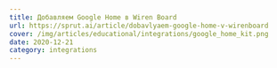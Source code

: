 ```yaml
---
title: Добавляем Google Home в Wiren Board
url: https://sprut.ai/article/dobavlyaem-google-home-v-wirenboard
cover: /img/articles/educational/integrations/google_home_kit.png
date: 2020-12-21
category: integrations
---
```

